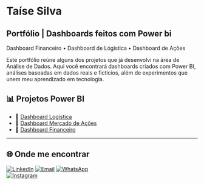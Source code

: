 # Taíse Silva

## Portfólio | Dashboards feitos com Power bi ##
Dashboard Financeiro • Dashboard de Lógistica • Dashboard de Ações

Este portfólio reúne alguns dos projetos que já desenvolvi na área de Análise de Dados. Aqui você encontrará dashboards criados com Power BI, análises baseadas em dados reais e fictícios, além de experimentos que unem meu aprendizado em tecnologia.

## 📊 Projetos Power BI

- 🔹 [Dashboard Logistica](https://app.powerbi.com/reportEmbed?reportId=d1e24510-2940-4bda-b123-26bf8b02ca06&autoAuth=true&ctid=f310b526-e195-4805-a55e-67e28f2fefdb)
- 🔹 [Dashboard Mercado de Ações](https://app.powerbi.com/groups/6c9d71ee-1b6b-4d4b-a630-77d18e483e3f/reports/17026a52-84b9-4ee5-b478-7e76505f1084/40505319bf96b0931651)
- 🔹 [Dashboard Financeiro](https://app.powerbi.com/reportEmbed?reportId=f52d39fc-78fa-4432-b375-e67de4a77231&autoAuth=true&ctid=f310b526-e195-4805-a55e-67e28f2fefdb)

---


## 🌐 Onde me encontrar
[![LinkedIn](https://img.shields.io/badge/-LinkedIn-0077B5?style=flat&logo=linkedin&logoColor=white)](https://abrir.link/JEVLD)
[![Email](https://img.shields.io/badge/-taisesilva.contato@gmail.com-c14438?style=flat&logo=gmail&logoColor=white)](mailto:taisesilva.contato@gmail.com)
[![WhatsApp](https://img.shields.io/badge/-WhatsApp-25D366?style=flat&logo=whatsapp&logoColor=white)](https://abrir.link/gXDtN)  
[![Instagram](https://img.shields.io/badge/-Instagram-E4405F?style=flat&logo=instagram&logoColor=white)](https://abrir.link/cYqwE)  
